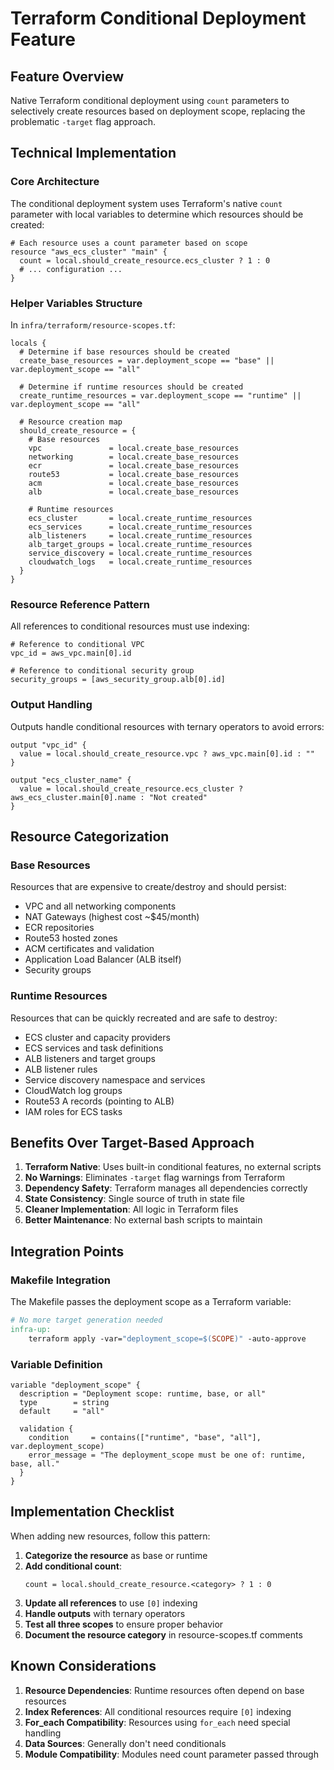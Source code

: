 # Terraform Conditional Deployment Feature

## Feature Overview
Native Terraform conditional deployment using `count` parameters to selectively create resources based on deployment scope, replacing the problematic `-target` flag approach.

## Technical Implementation

### Core Architecture

The conditional deployment system uses Terraform's native `count` parameter with local variables to determine which resources should be created:

```hcl
# Each resource uses a count parameter based on scope
resource "aws_ecs_cluster" "main" {
  count = local.should_create_resource.ecs_cluster ? 1 : 0
  # ... configuration ...
}
```

### Helper Variables Structure

In `infra/terraform/resource-scopes.tf`:

```hcl
locals {
  # Determine if base resources should be created
  create_base_resources = var.deployment_scope == "base" || var.deployment_scope == "all"

  # Determine if runtime resources should be created
  create_runtime_resources = var.deployment_scope == "runtime" || var.deployment_scope == "all"

  # Resource creation map
  should_create_resource = {
    # Base resources
    vpc               = local.create_base_resources
    networking        = local.create_base_resources
    ecr               = local.create_base_resources
    route53           = local.create_base_resources
    acm               = local.create_base_resources
    alb               = local.create_base_resources

    # Runtime resources
    ecs_cluster       = local.create_runtime_resources
    ecs_services      = local.create_runtime_resources
    alb_listeners     = local.create_runtime_resources
    alb_target_groups = local.create_runtime_resources
    service_discovery = local.create_runtime_resources
    cloudwatch_logs   = local.create_runtime_resources
  }
}
```

### Resource Reference Pattern

All references to conditional resources must use indexing:

```hcl
# Reference to conditional VPC
vpc_id = aws_vpc.main[0].id

# Reference to conditional security group
security_groups = [aws_security_group.alb[0].id]
```

### Output Handling

Outputs handle conditional resources with ternary operators to avoid errors:

```hcl
output "vpc_id" {
  value = local.should_create_resource.vpc ? aws_vpc.main[0].id : ""
}

output "ecs_cluster_name" {
  value = local.should_create_resource.ecs_cluster ? aws_ecs_cluster.main[0].name : "Not created"
}
```

## Resource Categorization

### Base Resources
Resources that are expensive to create/destroy and should persist:
- VPC and all networking components
- NAT Gateways (highest cost ~$45/month)
- ECR repositories
- Route53 hosted zones
- ACM certificates and validation
- Application Load Balancer (ALB itself)
- Security groups

### Runtime Resources
Resources that can be quickly recreated and are safe to destroy:
- ECS cluster and capacity providers
- ECS services and task definitions
- ALB listeners and target groups
- ALB listener rules
- Service discovery namespace and services
- CloudWatch log groups
- Route53 A records (pointing to ALB)
- IAM roles for ECS tasks

## Benefits Over Target-Based Approach

1. **Terraform Native**: Uses built-in conditional features, no external scripts
2. **No Warnings**: Eliminates `-target` flag warnings from Terraform
3. **Dependency Safety**: Terraform manages all dependencies correctly
4. **State Consistency**: Single source of truth in state file
5. **Cleaner Implementation**: All logic in Terraform files
6. **Better Maintenance**: No external bash scripts to maintain

## Integration Points

### Makefile Integration
The Makefile passes the deployment scope as a Terraform variable:
```makefile
# No more target generation needed
infra-up:
	terraform apply -var="deployment_scope=$(SCOPE)" -auto-approve
```

### Variable Definition
```hcl
variable "deployment_scope" {
  description = "Deployment scope: runtime, base, or all"
  type        = string
  default     = "all"

  validation {
    condition     = contains(["runtime", "base", "all"], var.deployment_scope)
    error_message = "The deployment_scope must be one of: runtime, base, all."
  }
}
```

## Implementation Checklist

When adding new resources, follow this pattern:

1. **Categorize the resource** as base or runtime
2. **Add conditional count**:
   ```hcl
   count = local.should_create_resource.<category> ? 1 : 0
   ```
3. **Update all references** to use `[0]` indexing
4. **Handle outputs** with ternary operators
5. **Test all three scopes** to ensure proper behavior
6. **Document the resource category** in resource-scopes.tf comments

## Known Considerations

1. **Resource Dependencies**: Runtime resources often depend on base resources
2. **Index References**: All conditional resources require `[0]` indexing
3. **For_each Compatibility**: Resources using `for_each` need special handling
4. **Data Sources**: Generally don't need conditionals
5. **Module Compatibility**: Modules need count parameter passed through
